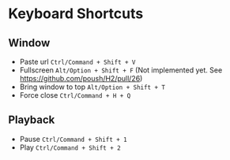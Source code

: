 # Keyboard Shortcuts

## Window

- Paste url `Ctrl/Command + Shift + V`
- Fullscreen `Alt/Option + Shift + F` (Not implemented yet. See https://github.com/poush/H2/pull/26)
- Bring window to top `Alt/Option + Shift + T`
- Force close `Ctrl/Command + H + Q`

## Playback

- Pause `Ctrl/Command + Shift + 1`
- Play `Ctrl/Command + Shift + 2`
